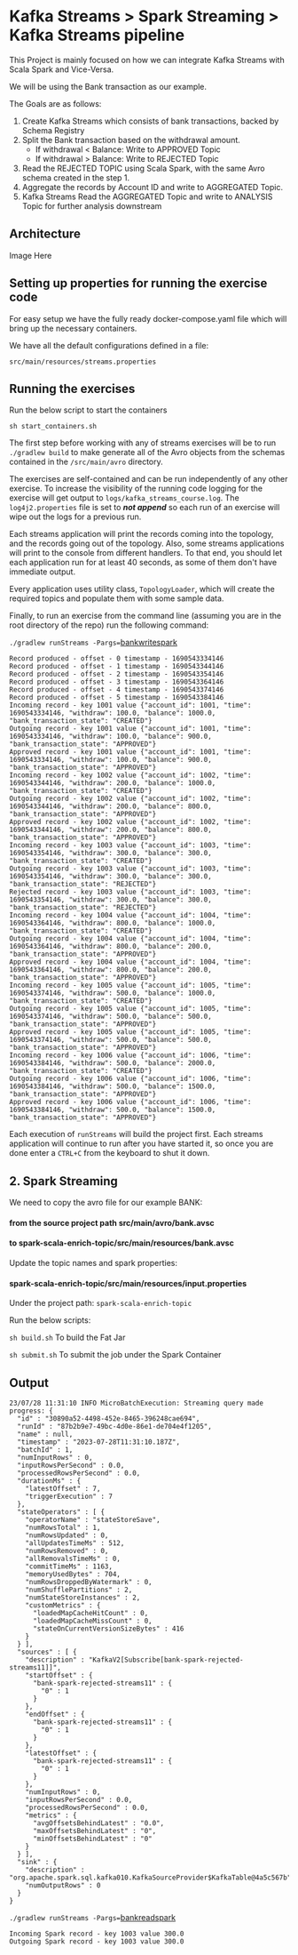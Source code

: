 # Kafka Streams > Spark Streaming > Kafka Streams pipeline

This Project is mainly focused on how we can integrate Kafka Streams with Scala Spark and Vice-Versa.

We will be using the Bank transaction as our example.

The Goals are as follows:
1. Create Kafka Streams which consists of bank transactions, backed by Schema Registry
2. Split the Bank transaction based on the withdrawal amount.
    - If withdrawal < Balance: Write to APPROVED Topic
    - If withdrawal > Balance: Write to REJECTED Topic
3. Read the REJECTED TOPIC using Scala Spark, with the same Avro schema created in the step 1.
4. Aggregate the records by Account ID and write to AGGREGATED Topic.
5. Kafka Streams Read the AGGREGATED Topic and write to ANALYSIS Topic for further analysis downstream

## Architecture
Image Here

## Setting up properties for running the exercise code
For easy setup we have the fully ready docker-compose.yaml file which will bring up the necessary containers.

We have all the default configurations defined in a file:

`src/main/resources/streams.properties`


## Running the exercises

Run the below script to start the containers

`sh start_containers.sh`

The first step before working with any of streams exercises will be to run `./gradlew build` to make generate all of the
Avro objects from the schemas contained in the `/src/main/avro` directory.

The exercises are self-contained and can be run independently of any other exercise.  To increase the visibility of the running code
logging for the exercise will get output to `logs/kafka_streams_course.log`.  The `log4j2.properties` file is set to 
**_not append_** so each run of an exercise will wipe out the logs for a previous run.

Each streams application will print the records coming into the topology, and the records going out of the topology. Also, 
some streams applications will print to the console from different handlers.  To that end, you should let each application run
for at least 40 seconds, as some of them don't have immediate output.

Every application uses utility class,
`TopologyLoader`, which will create the required topics and populate them with some sample data.

Finally, to run an exercise from the command line (assuming you are in the root directory of the repo) run the following 
command:

`./gradlew runStreams -Pargs=`[bankwritespark](src/main/java/io/confluent/developer/bankspark/README.md)

```text
Record produced - offset - 0 timestamp - 1690543334146
Record produced - offset - 1 timestamp - 1690543344146
Record produced - offset - 2 timestamp - 1690543354146
Record produced - offset - 3 timestamp - 1690543364146
Record produced - offset - 4 timestamp - 1690543374146
Record produced - offset - 5 timestamp - 1690543384146
Incoming record - key 1001 value {"account_id": 1001, "time": 1690543334146, "withdraw": 100.0, "balance": 1000.0, "bank_transaction_state": "CREATED"}
Outgoing record - key 1001 value {"account_id": 1001, "time": 1690543334146, "withdraw": 100.0, "balance": 900.0, "bank_transaction_state": "APPROVED"}
Approved record - key 1001 value {"account_id": 1001, "time": 1690543334146, "withdraw": 100.0, "balance": 900.0, "bank_transaction_state": "APPROVED"}
Incoming record - key 1002 value {"account_id": 1002, "time": 1690543344146, "withdraw": 200.0, "balance": 1000.0, "bank_transaction_state": "CREATED"}
Outgoing record - key 1002 value {"account_id": 1002, "time": 1690543344146, "withdraw": 200.0, "balance": 800.0, "bank_transaction_state": "APPROVED"}
Approved record - key 1002 value {"account_id": 1002, "time": 1690543344146, "withdraw": 200.0, "balance": 800.0, "bank_transaction_state": "APPROVED"}
Incoming record - key 1003 value {"account_id": 1003, "time": 1690543354146, "withdraw": 300.0, "balance": 300.0, "bank_transaction_state": "CREATED"}
Outgoing record - key 1003 value {"account_id": 1003, "time": 1690543354146, "withdraw": 300.0, "balance": 300.0, "bank_transaction_state": "REJECTED"}
Rejected record - key 1003 value {"account_id": 1003, "time": 1690543354146, "withdraw": 300.0, "balance": 300.0, "bank_transaction_state": "REJECTED"}
Incoming record - key 1004 value {"account_id": 1004, "time": 1690543364146, "withdraw": 800.0, "balance": 1000.0, "bank_transaction_state": "CREATED"}
Outgoing record - key 1004 value {"account_id": 1004, "time": 1690543364146, "withdraw": 800.0, "balance": 200.0, "bank_transaction_state": "APPROVED"}
Approved record - key 1004 value {"account_id": 1004, "time": 1690543364146, "withdraw": 800.0, "balance": 200.0, "bank_transaction_state": "APPROVED"}
Incoming record - key 1005 value {"account_id": 1005, "time": 1690543374146, "withdraw": 500.0, "balance": 1000.0, "bank_transaction_state": "CREATED"}
Outgoing record - key 1005 value {"account_id": 1005, "time": 1690543374146, "withdraw": 500.0, "balance": 500.0, "bank_transaction_state": "APPROVED"}
Approved record - key 1005 value {"account_id": 1005, "time": 1690543374146, "withdraw": 500.0, "balance": 500.0, "bank_transaction_state": "APPROVED"}
Incoming record - key 1006 value {"account_id": 1006, "time": 1690543384146, "withdraw": 500.0, "balance": 2000.0, "bank_transaction_state": "CREATED"}
Outgoing record - key 1006 value {"account_id": 1006, "time": 1690543384146, "withdraw": 500.0, "balance": 1500.0, "bank_transaction_state": "APPROVED"}
Approved record - key 1006 value {"account_id": 1006, "time": 1690543384146, "withdraw": 500.0, "balance": 1500.0, "bank_transaction_state": "APPROVED"}
```


Each execution of `runStreams` will build the project first.  Each streams application will continue to run after you have started it, so once you are done
enter a `CTRL+C` from the keyboard to shut it down.

## 2. Spark Streaming
We need to copy the avro file for our example BANK:

#### from the source project path src/main/avro/bank.avsc
#### to spark-scala-enrich-topic/src/main/resources/bank.avsc

Update the topic names and spark properties:
#### spark-scala-enrich-topic/src/main/resources/input.properties


Under the project path: `spark-scala-enrich-topic`

Run the below scripts:

`sh build.sh`  To build the Fat Jar

`sh submit.sh`  To submit the job under the Spark Container


## Output
```text
23/07/28 11:31:10 INFO MicroBatchExecution: Streaming query made progress: {
  "id" : "30890a52-4498-452e-8465-396248cae694",
  "runId" : "87b2b9e7-49bc-4d0e-86e1-de704e4f1205",
  "name" : null,
  "timestamp" : "2023-07-28T11:31:10.187Z",
  "batchId" : 1,
  "numInputRows" : 0,
  "inputRowsPerSecond" : 0.0,
  "processedRowsPerSecond" : 0.0,
  "durationMs" : {
    "latestOffset" : 7,
    "triggerExecution" : 7
  },
  "stateOperators" : [ {
    "operatorName" : "stateStoreSave",
    "numRowsTotal" : 1,
    "numRowsUpdated" : 0,
    "allUpdatesTimeMs" : 512,
    "numRowsRemoved" : 0,
    "allRemovalsTimeMs" : 0,
    "commitTimeMs" : 1163,
    "memoryUsedBytes" : 704,
    "numRowsDroppedByWatermark" : 0,
    "numShufflePartitions" : 2,
    "numStateStoreInstances" : 2,
    "customMetrics" : {
      "loadedMapCacheHitCount" : 0,
      "loadedMapCacheMissCount" : 0,
      "stateOnCurrentVersionSizeBytes" : 416
    }
  } ],
  "sources" : [ {
    "description" : "KafkaV2[Subscribe[bank-spark-rejected-streams11]]",
    "startOffset" : {
      "bank-spark-rejected-streams11" : {
        "0" : 1
      }
    },
    "endOffset" : {
      "bank-spark-rejected-streams11" : {
        "0" : 1
      }
    },
    "latestOffset" : {
      "bank-spark-rejected-streams11" : {
        "0" : 1
      }
    },
    "numInputRows" : 0,
    "inputRowsPerSecond" : 0.0,
    "processedRowsPerSecond" : 0.0,
    "metrics" : {
      "avgOffsetsBehindLatest" : "0.0",
      "maxOffsetsBehindLatest" : "0",
      "minOffsetsBehindLatest" : "0"
    }
  } ],
  "sink" : {
    "description" : "org.apache.spark.sql.kafka010.KafkaSourceProvider$KafkaTable@4a5c567b",
    "numOutputRows" : 0
  }
}
```

`./gradlew runStreams -Pargs=`[bankreadspark](src/main/java/io/confluent/developer/bankspark/README.md)
```text
Incoming Spark record - key 1003 value 300.0
Outgoing Spark record - key 1003 value 300.0
```
